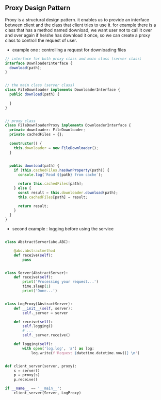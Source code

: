 ## Proxy Design Pattern
Proxy is a structural design pattern. it enables us to provide an interface between client and the class that client tries to use it. for example there is a class that has a method named download, we want user not to call it over and over again if he/she has download it once, so we can create a proxy class to controll the request of user.

* example one : controlling a request for downloading files 
```typescript
// interface for both proxy class and main class (server class)
interface DownloaderInterface {
  download(path);
}


// the main class (server class)
class FileDownloader implements DownloaderInterface {
  public download(path) {
      
  }
}


// proxy class
class FileDownloaderProxy implements DownloaderInterface {
  private downloader: FileDownloader;
  private cachedFiles = {}; 
  
  constructor() {
    this.downloader = new FileDownloader();
  }

   
  public download(path) {
    if (this.cachedFiles.hasOwnProperty(path)) {
      console.log(`Read ${path} from cache`);

      return this.cachedFiles[path];
    } else {
      const result = this.downloader.download(path);
      this.cachedFiles[path] = result;

      return result;
    }
  }
}
```

* second example : logging before using the service
```python

class AbstractServer(abc.ABC):

	@abc.abstractmethod
	def receive(self):
		pass


class Server(AbstractServer):
	def receive(self):
		print('Processing your request...')
		time.sleep(1)
		print('Done...')


class LogProxy(AbstractServer):
	def __init__(self, server):
		self._server = server

	def receive(self):
		self.logging()
		# ...
		self._server.receive()

	def logging(self):
		with open('log.log', 'a') as log:
			log.write(f'Request {datetime.datetime.now()} \n')


def client_server(server, proxy):
	s = server()
	p = proxy(s)
	p.receive()

if __name__ == '__main__':
	client_server(Server, LogProxy)
``` 



















